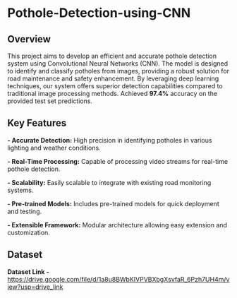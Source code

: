 # Pothole-Detection-using-CNN

## Overview
This project aims to develop an efficient and accurate pothole detection system using Convolutional Neural Networks (CNN). The model is designed to identify and classify potholes from images, providing a robust solution for road maintenance and safety enhancement. By leveraging deep learning techniques, our system offers superior detection capabilities compared to traditional image processing methods. Achieved **97.4%** accuracy on the provided test set predictions.

## Key Features
**- Accurate Detection:** High precision in identifying potholes in various lighting and weather conditions.

**- Real-Time Processing:** Capable of processing video streams for real-time pothole detection.

**- Scalability:** Easily scalable to integrate with existing road monitoring systems.

**- Pre-trained Models:** Includes pre-trained models for quick deployment and testing.

**- Extensible Framework:** Modular architecture allowing easy extension and customization.

## Dataset
**Dataset Link -** https://drive.google.com/file/d/1a8u8BWbKIVPVBXbgXsvfaR_6Pzh7UH4m/view?usp=drive_link

